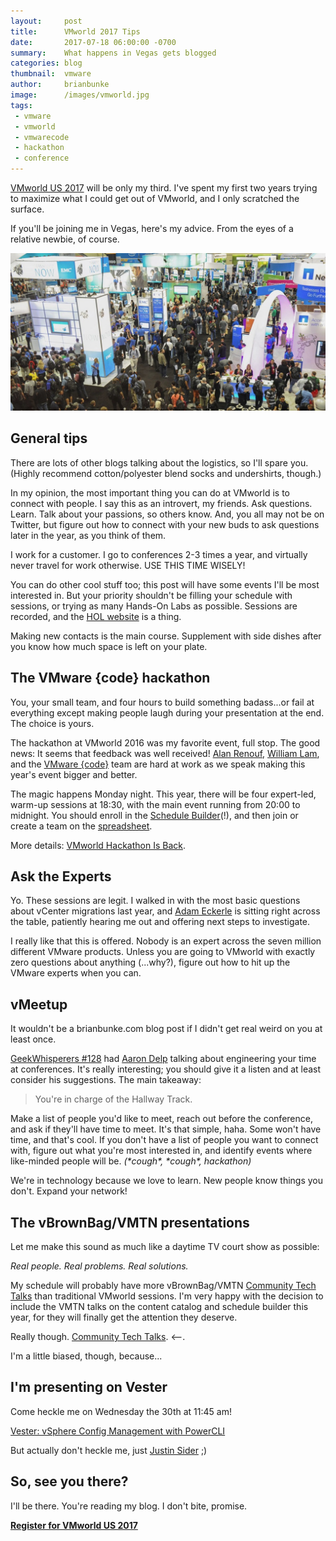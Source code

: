 ```yaml
---
layout:     post
title:      VMworld 2017 Tips
date:       2017-07-18 06:00:00 -0700
summary:    What happens in Vegas gets blogged
categories: blog
thumbnail:  vmware
author:     brianbunke
image:      /images/vmworld.jpg
tags:
 - vmware
 - vmworld
 - vmwarecode
 - hackathon
 - conference
---
```


[VMworld US 2017] will be only my third. I've spent my first two years trying to maximize what I could get out of VMworld, and I only scratched the surface.

If you'll be joining me in Vegas, here's my advice. From the eyes of a relative newbie, of course.

[![vmworld](/images/vmworld.jpg)](/images/vmworld.jpg)

## General tips

There are lots of other blogs talking about the logistics, so I'll spare you. (Highly recommend cotton/polyester blend socks and undershirts, though.)

In my opinion, the most important thing you can do at VMworld is to connect with people. I say this as an introvert, my friends. Ask questions. Learn. Talk about your passions, so others know. And, you all may not be on Twitter, but figure out how to connect with your new buds to ask questions later in the year, as you think of them.

I work for a customer. I go to conferences 2-3 times a year, and virtually never travel for work otherwise. USE THIS TIME WISELY!

You can do other cool stuff too; this post will have some events I'll be most interested in. But your priority shouldn't be filling your schedule with sessions, or trying as many Hands-On Labs as possible. Sessions are recorded, and the [HOL website] is a thing.

Making new contacts is the main course. Supplement with side dishes after you know how much space is left on your plate.

## The VMware {code} hackathon

You, your small team, and four hours to build something badass...or fail at everything except making people laugh during your presentation at the end. The choice is yours.

The hackathon at VMworld 2016 was my favorite event, full stop. The good news: It seems that feedback was well received! [Alan Renouf], [William Lam], and the [VMware {code}] team are hard at work as we speak making this year's event bigger and better.

The magic happens Monday night. This year, there will be four expert-led, warm-up sessions at 18:30, with the main event running from 20:00 to midnight. You should enroll in the [Schedule Builder]\(!), and then join or create a team on the [spreadsheet].

More details: [VMworld Hackathon Is Back].

## Ask the Experts

Yo. These sessions are legit. I walked in with the most basic questions about vCenter migrations last year, and [Adam Eckerle] is sitting right across the table, patiently hearing me out and offering next steps to investigate.

I really like that this is offered. Nobody is an expert across the seven million different VMware products. Unless you are going to VMworld with exactly zero questions about anything (...why?), figure out how to hit up the VMware experts when you can.

## vMeetup

It wouldn't be a brianbunke.com blog post if I didn't get real weird on you at least once.

[GeekWhisperers #128] had [Aaron Delp] talking about engineering your time at conferences. It's really interesting; you should give it a listen and at least consider his suggestions. The main takeaway:

> You're in charge of the Hallway Track.

Make a list of people you'd like to meet, reach out before the conference, and ask if they'll have time to meet. It's that simple, haha. Some won't have time, and that's cool. If you don't have a list of people you want to connect with, figure out what you're most interested in, and identify events where like-minded people will be. _(\*cough\*, \*cough\*, hackathon)_

We're in technology because we love to learn. New people know things you don't. Expand your network!

## The vBrownBag/VMTN presentations

Let me make this sound as much like a daytime TV court show as possible:

_Real people. Real problems. Real solutions._

My schedule will probably have more vBrownBag/VMTN [Community Tech Talks] than traditional VMworld sessions. I'm very happy with the decision to include the VMTN talks on the content catalog and schedule builder this year, for they will finally get the attention they deserve.

Really though. [Community Tech Talks]. <--.

I'm a little biased, though, because...

## I'm presenting on Vester

Come heckle me on Wednesday the 30th at 11:45 am!

[Vester: vSphere Config Management with PowerCLI]

But actually don't heckle me, just [Justin Sider] ;)

## So, see you there?

I'll be there. You're reading my blog. I don't bite, promise.

**[Register for VMworld US 2017]**



[VMworld US 2017]: https://reg.rainfocus.com/flow/vmware/vmworldus17/reg/account?src=so_590b899c53598&cid=70134000001K6I4
[HOL website]: http://labs.hol.vmware.com/HOL/catalogs/catalog/681

[Alan Renouf]: https://twitter.com/alanrenouf
[William Lam]: https://twitter.com/lamw
[VMware {code}]: https://twitter.com/vmwarecode
[Schedule Builder]: https://my.vmworld.com/scripts/catalog/uscatalog.jsp?search=hackathon&showEnrolled=false
[spreadsheet]: https://docs.google.com/spreadsheets/d/1M0sFAG2N9Zpa5H-e869eTmOaYiwuKKwlgCzP2k_wWCM/edit?usp=sharing
[VMworld Hackathon Is Back]: https://blogs.vmware.com/code/2017/07/28/vmworld-hackathon-back/

[Adam Eckerle]: https://twitter.com/eck79

[GeekWhisperers #128]: http://geek-whisperers.com/2017/01/engineering-your-time-at-conferences-with-aaron-delp-episode-128/
[Aaron Delp]: https://twitter.com/aarondelp

[Community Tech Talks]: https://my.vmworld.com/scripts/catalog/uscatalog.jsp?showEnrolled=false&search.sessiontype=vmtnnetworkvbrownbagtechtalk
[Vester: vSphere Config Management with PowerCLI]: https://my.vmworld.com/scripts/catalog/uscatalog.jsp?search=vester&showEnrolled=false
[Justin Sider]: https://twitter.com/jpsider

[Register for VMworld US 2017]: https://reg.rainfocus.com/flow/vmware/vmworldus17/reg/account?src=so_590b899c53598&cid=70134000001K6I4
